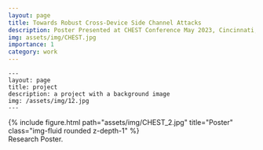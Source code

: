 ```yaml
---
layout: page
title: Towards Robust Cross-Device Side Channel Attacks
description: Poster Presented at CHEST Conference May 2023, Cincinnati,OH 
img: assets/img/CHEST.jpg
importance: 1
category: work
---
```



    ---
    layout: page
    title: project
    description: a project with a background image
    img: /assets/img/12.jpg
    ---
</div>
<div class="row">
    <div class="col-sm mt-3 mt-md-0">
        {% include figure.html path="assets/img/CHEST_2.jpg" title="Poster" class="img-fluid rounded z-depth-1" %}
    </div>
</div>
<div class="caption">
    Research Poster.
</div>

